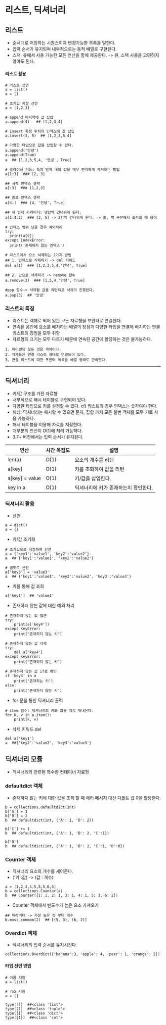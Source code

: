 # 리스트, 딕셔너리

## 리스트

* 순서대로 저장하는 시퀀스이자 변경가능한 목록을 말한다.
* 입력 순서가 유지되며 내부적으로는 동적 배열로 구현된다.
* 스택, 큐에서 사용 가능한 모든 연산을 함께 제공한다. -> 큐, 스택 사용을 고민하지 않아도 된다.

#### 리스트 활용

~~~
# 리스트 선언 
a = list()
a = []

# 초기값 지정 선언
a = [1,2,3]

# append 마지막에 값 삽입
a.append(4)   ## [1,2,3,4]

# insert 특정 위치의 인덱스에 값 삽입
a.insert(3, 5)  ## [1,2,3,5,4]

# 다양한 타입으로 값을 삽입할 수 있다.
a.append('안녕')
a.append(True)
a  ## [1,2,3,5,4, '안녕', True]

# 슬라이싱 기능: 특정 범위 내의 값을 매우 편리하게 가져오는 방법
a[1:3]  ### [2, 3]

## 시작 인덱스 생략
a[:3]  ### [1,2,3]

## 종료 인덱스 생략
a[4:]  ### [4, '안녕', True]

## 세 번재 파라미터: 몇칸씩 건너뛰게 된다.
a[1:4:2]  ### [2, 5] -> 2칸씩 건너뛰게 된다. -> 홀, 짝 구분해서 출력할 때 용이

# 인덱스 범위 넘을 경우 예외처리
try:
  print(a[9])
except IndexError:
  print('존재하지 않는 인덱스')

# 리스트에서 요소 삭제하는 2가지 방법
## 1. 인덱스로 삭제하기 -> del 키워드
del a[1]  ### [1,2,3,5,4,'안녕', True]

## 2. 값으로 삭제하기 -> remove 함수
a.remove(3)  ### [1,5,4,'안녕', True]

#pop 함수-> 삭제될 값을 리턴하고 삭제가 진행된다.
a.pop(3)  ## '안녕'
~~~

### 리스트의 특징

* 리스트는 객체로 되어 있는 모든 자료형을 포인터로 연결한다.
* 연속된 공간에 요소를 배치하는 배열의 장점과 다양한 타입을 연결해 배치하는 연결 리스트의 장점을 모두 취함
* 자료형의 크기는 모두 다르기 때문에 연속된 공간에 할당하는 것은 불가능하다.

~~~
1. 파이썬의 모든 것은 객체이다. 
2. 객체들은 연결 리스트 형태로 연결되어 있다.
3. 연결 리스트에 대한 포인터 목록을 배열 형태로 관리한다.
~~~

---

## 딕셔너리

* 키/값 구조를 가진 자료형
* 내부적으로 해시 테이블로 구현되어 있다.
* 다양한 타입으로 키를 설정할 수 있다. cf) 리스트의 경우 인덱스는 숫자여야 한다.
* 해싱: 딕셔너리는 해시할 수 있으면 문자, 집합 까지 모든 불변 객체를 모두 키로 사용 가능하다.
* 해시 테이블을 이용해 자료를 저장한다.
* 대부분의 연산이 O(1)에 처리 가능하다.
* 3.7+ 버전에서는 입력 순서가 유지된다. 

|연산|시간 복잡도|설명|
|--|--|--|
|len(a)|O(1)|요소의 개수를 리턴|
|a[key]|O(1)|키를 조회하여 값을 리턴|
|a[key] = value|O(1)|키/값을 삽입한다.|
|key in a|O(1)|딕셔너리에 키가 존재하는지 확인한다.|

### 딕셔너리 활용

* 선언
~~~
a = dict()
a = {}
~~~

* 키/값 초기화
~~~
# 초기값으로 지정하여 선언
a = {'key1':'value1', 'key2':'value2'}
a  ## {'key1':'value1', 'key2':'value2'}

# 별도로 선언
a['key3'] = 'value3'
a  ## {'key1':'value1', 'key2':'value2', 'key3':'value3'}
~~~

* 키를 통해 값 조회

~~~
a['key1']  ## 'value1'
~~~

* 존재하지 않는 값에 대한 예외 처리

~~~
# 존재하지 않는 값 접근
try: 
    print(a['key4'])
except KeyError:
    print("존재하지 않는 키")
    
# 존재하지 않는 값 삭제
try: 
    del a['key4']
except KeyError:
    print("존재하지 않는 키")
    
# 존재하지 않는 값 if로 확인
if 'key4' in a
    print('존재하는 키')
else:
    print('존재하지 않는 키')
~~~

* for 문을 통한 딕셔너리 출력

~~~
# item 함수: 딕셔너리의 키와 값을 각각 꺼내온다.
for k, v in a.item():
    print(k, v)
~~~

* 삭제 키워드 del

~~~
del a['key1']
a  ##{'key2':'value2', 'key3':'value3'}
~~~

## 딕셔너리 모듈

* 딕셔너리와 관련된 특수한 컨테이너 자료형

### defaultdict 객체

* 존재하지 않는 키에 대한 값을 조회 할 때 에러 메시지 대신 디폴트 값 0을 할당한다.

~~~
b = collections.defaultdict(int)
b['A'] = 1
b['B'] = 2
b  ## defaultdict(int, {'A': 1, 'B': 2})

b['C'] += 1  
b  ## defaultdict(int, {'A': 1, 'B': 2, 'C':1})

b['D']
b  ## defaultdict(int, {'A': 1, 'B': 2, 'C':1, 'D':0})
~~~

### Counter 객체

* 딕셔너리 요소의 개수를 세어준다.
* ('키':값) -> (값 : 개수)

~~~
a = [1,2,3,4,5,5,5,6,6]
b = collections.Counter(a)
b  ## Counter({1: 1, 2: 1, 3: 1, 4: 1, 5: 3, 6: 2})
~~~

* Counter 객체에서 빈도수가 높은 요소 가져오기

~~~
## 파라미터 -> 가장 높은 것 부터 개수
b.most_common(2)  ## [(5, 3), (6, 2)]
~~~

### Overdict 객체

* 딕셔너리의 입력 순서를 유지시킨다.

~~~
collections.Overdict({'banana':3, 'apple': 4, 'peer': 1, 'orange': 2})
~~~

#### 타입 선언 방법

~~~
# 이름 지정
a = list()

# 기호 사용
a = []

type([])  ##<class 'list'>
type(())  ##<class 'tuple'>
type({})  ##<class 'dict'>
type({1})  ##<class 'set'>
~~~

